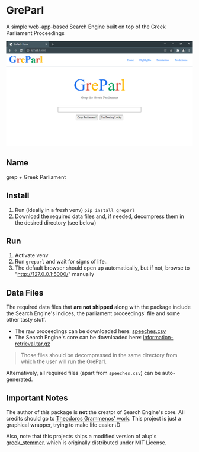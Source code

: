 # GreParl
A simple web-app-based Search Engine built on top of the Greek Parliament Proceedings

![Screenshot of GreParl's Index page](gallery/Index.PNG)

## Name
grep + Greek Parliament

## Install
1. Run (ideally in a fresh venv) `pip install greparl`
1. Download the required data files and, if needed, decompress them in the desired directory (see below)

## Run
1. Activate venv
1. Run `greparl` and wait for signs of life..
1. The default browser should open up automatically, but if not, browse to "http://127.0.0.1:5000/" manually

## Data Files
The required data files that **are not shipped** along with the package include the Search Engine's indices, the parliament proceedings' file and some other tasty stuff.

- The raw proceedings can be downloaded here: [speeches.csv](https://aristotleuniversity-my.sharepoint.com/personal/papadopo_office365_auth_gr/_layouts/15/onedrive.aspx?id=%2Fpersonal%2Fpapadopo%5Foffice365%5Fauth%5Fgr%2FDocuments%2FGreek%5FParliament%5FProceedings%5F1989%5F2020%2Ezip&parent=%2Fpersonal%2Fpapadopo%5Foffice365%5Fauth%5Fgr%2FDocuments)
- The Search Engine's core can be downloaded here: [information-retrieval.tar.gz](https://aristotleuniversity-my.sharepoint.com/:u:/g/personal/grammenot_office365_auth_gr/EQEWl2-R7n9EnREy6VUDKesBFRaFfdMKeLiVIBblMMYKcA?e=wxaswN)

> Those files should be decompressed in the same directory from which the user will run the GreParl.

Alternatively, all required files (apart from `speeches.csv`) can be auto-generated.

## Important Notes
The author of this package is **not** the creator of Search Engine's core. All credits should go to [Theodoros Grammenos' work](https://github.com/teogramm/ir-proj-priv). This project is just a graphical wrapper, trying to make life easier :D

Also, note that this projects ships a modified version of alup's [greek_stemmer](https://github.com/alup/python_greek_stemmer), which is originally distributed under MIT License.
